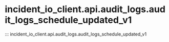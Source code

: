 # incident_io_client.api.audit_logs.audit_logs_schedule_updated_v1

::: incident_io_client.api.audit_logs.audit_logs_schedule_updated_v1